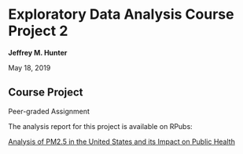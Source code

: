 # Exploratory Data Analysis Course Project 2

**Jeffrey M. Hunter**

May 18, 2019

## Course Project

Peer-graded Assignment

The analysis report for this project is available on RPubs:

<a href="http://rpubs.com/OracleJavaNet/496442">Analysis of PM2.5 in the United States and its Impact on Public Health</a>

